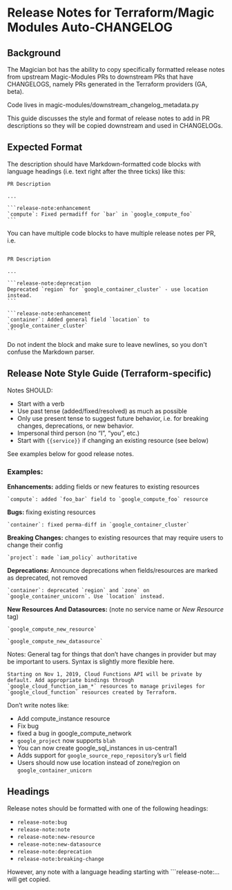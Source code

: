 # Release Notes for Terraform/Magic Modules Auto-CHANGELOG

## Background

The Magician bot has the ability to copy specifically formatted release notes
from upstream Magic-Modules PRs to downstream PRs that have CHANGELOGS, namely
PRs generated in the Terraform providers (GA, beta).

Code lives in magic-modules/downstream_changelog_metadata.py

This guide discusses the style and format of release notes to add
in PR descriptions so they will be copied downstream and used
in CHANGELOGs.

## Expected Format

The description should have Markdown-formatted code blocks with language
headings (i.e. text right after the three ticks) like this:

~~~
PR Description

...

```release-note:enhancement
`compute`: Fixed permadiff for `bar` in `google_compute_foo`
```
~~~

You can have multiple code blocks to have multiple release notes per PR, i.e.

~~~

PR Description

...

```release-note:deprecation
Deprecated `region` for `google_container_cluster` - use location instead.
```

```release-note:enhancement
`container`: Added general field `location` to `google_container_cluster`
```
~~~


Do not indent the block and make sure to leave newlines, so you don't confuse
the Markdown parser.


## Release Note Style Guide (Terraform-specific)

Notes SHOULD:
- Start with a verb
- Use past tense (added/fixed/resolved) as much as possible
- Only use present tense to suggest future behavior, i.e. for breaking
  changes, deprecations, or new behavior.
- Impersonal third person (no “I”, “you”, etc.)
- Start with `{{service}}` if changing an existing resource (see below)

See examples below for good release notes.

### Examples:

**Enhancements:** adding fields or new features to existing resources

```release-note:enhancement
`compute`: added `foo_bar` field to `google_compute_foo` resource
```
**Bugs:** fixing existing resources

```release-note:bug
`container`: fixed perma-diff in `google_container_cluster`
```

**Breaking Changes:** changes to existing resources that may require users to change their config

```release-note:breaking-change
`project`: made `iam_policy` authoritative
```

**Deprecations:** Announce deprecations when fields/resources are marked as deprecated, not removed

``` release-note:deprecation
`container`: deprecated `region` and `zone` on `google_container_unicorn`. Use `location` instead.
```

**New Resources And Datasources:**
(note no service name or *New Resource* tag)

```release-note:new-resource
`google_compute_new_resource`
```

```release-note:new-datasource
`google_compute_new_datasource`
```

Notes: General tag for things that don’t have changes in provider but may be important to users. Syntax is slightly more flexible here. 

```release-note:note
Starting on Nov 1, 2019, Cloud Functions API will be private by default. Add appropriate bindings through `google_cloud_function_iam_*` resources to manage privileges for `google_cloud_function` resources created by Terraform.
```

Don’t write notes like:
- Add compute_instance resource
- Fix bug
- fixed a bug in google_compute_network
- `google_project` now supports `blah`
- You can now create google_sql_instances in us-central1
- Adds support for `google_source_repo_repository`’s `url` field
- Users should now use location instead of zone/region on `google_container_unicorn`

## Headings

Release notes should be formatted with one of the following headings:
- `release-note:bug`
- `release-note:note`
- `release-note:new-resource`
- `release-note:new-datasource`
- `release-note:deprecation`
- `release-note:breaking-change`

However, any note with a language heading starting with ```release-note:... will get copied.
